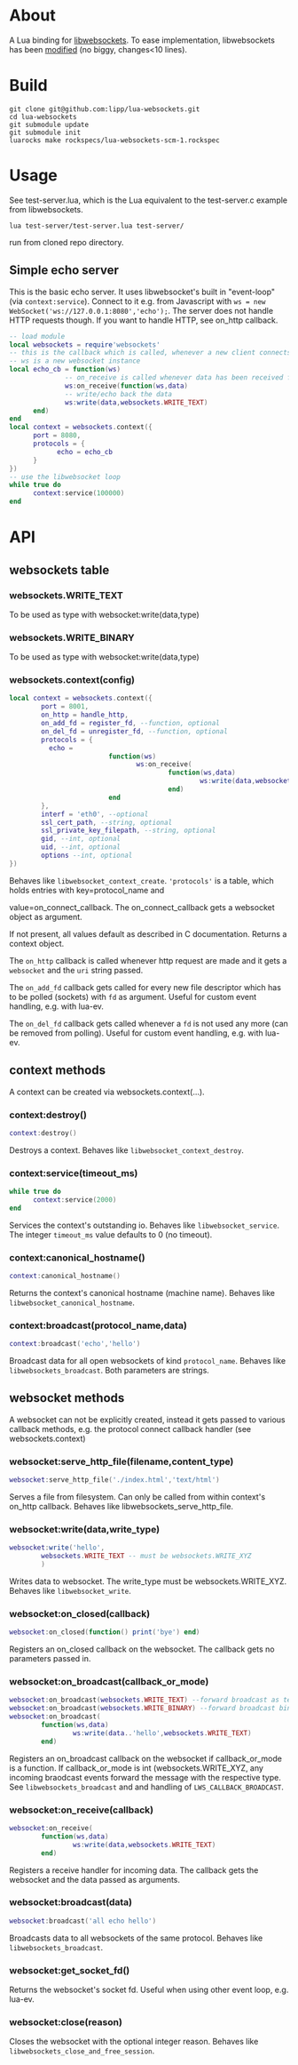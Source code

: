 # About

A Lua binding for [libwebsockets](http://git.warmcat.com/cgi-bin/cgit/libwebsockets). To ease implementation, libwebsockets has been [modified](https://github.com/lipp/libwebsockets-exp) (no biggy, changes<10 lines). 

# Build

```shell 
git clone git@github.com:lipp/lua-websockets.git
cd lua-websockets
git submodule update
git submodule init
luarocks make rockspecs/lua-websockets-scm-1.rockspec 
```

# Usage

See test-server.lua, which is the Lua equivalent to the test-server.c example from libwebsockets.

```shell
lua test-server/test-server.lua test-server/ 
```
run from cloned repo directory.

## Simple echo server
This is the basic echo server. It uses libwebsocket's built in "event-loop" (via `context:service`).
Connect to it e.g. from Javascript with `ws = new WebSocket('ws://127.0.0.1:8080','echo');`. The server does not handle HTTP requests though. If you want to handle HTTP, see on_http callback.

```lua
-- load module
local websockets = require'websockets'
-- this is the callback which is called, whenever a new client connects.
-- ws is a new websocket instance
local echo_cb = function(ws)
      	      -- on_receive is called whenever data has been received from client
      	      ws:on_receive(function(ws,data)
      	      -- write/echo back the data
      	      ws:write(data,websockets.WRITE_TEXT)
      end)
end
local context = websockets.context({
      port = 8080,
      protocols = {
      		echo = echo_cb
      }
})
-- use the libwebsocket loop
while true do
      context:service(100000)
end   
```

# API

## websockets table

### websockets.WRITE_TEXT

To be used as type with websocket:write(data,type)

### websockets.WRITE_BINARY

To be used as type with websocket:write(data,type)

### websockets.context(config)

```lua
local context = websockets.context({
        port = 8001,
        on_http = handle_http,
        on_add_fd = register_fd, --function, optional
        on_del_fd = unregister_fd, --function, optional
        protocols = {
		  echo = 
                         function(ws)
                                ws:on_receive(
                                        function(ws,data)
                                                ws:write(data,websockets.WRITE_TEXT)
                                        end) 
                         end
        },
        interf = 'eth0', --optional
        ssl_cert_path, --string, optional
        ssl_private_key_filepath, --string, optional
        gid, --int, optional
        uid, --int, optional
        options --int, optional
})
```
Behaves like `libwebsocket_context_create`. `'protocols'` is a table, which
holds entries with key=protocol_name and

value=on_connect_callback. The on_connect_callback gets a websocket
object as argument.

If not present, all values default as described in C documentation.
Returns a context object.

The `on_http` callback is called whenever http request are made and it
gets a `websocket` and the `uri` string passed.

The `on_add_fd` callback gets called for every new file descriptor which has
to be polled (sockets) with `fd` as argument. Useful for custom event handling, e.g. with lua-ev.

The `on_del_fd` callback gets called whenever a `fd` is not
used any more (can be removed from polling). Useful for custom event handling, e.g. with lua-ev.

## context methods

A context can be created via websockets.context(...).

### context:destroy()

```lua
context:destroy()
```
Destroys a context. Behaves like `libwebsocket_context_destroy`.

### context:service(timeout_ms)

```lua
while true do
      context:service(2000)
end
```
Services the context's outstanding io. Behaves like
`libwebsocket_service`. The integer `timeout_ms` value defaults to 0 (no timeout).

### context:canonical_hostname()
```lua
context:canonical_hostname()
```
Returns the context's canonical hostname (machine name). Behaves like
`libwebsocket_canonical_hostname`.

### context:broadcast(protocol_name,data)

```lua
context:broadcast('echo','hello')
```
Broadcast data for all open websockets of kind `protocol_name`. Behaves
like `libwebsockets_broadcast`. Both parameters are strings. 

## websocket methods

A websocket can not be explicitly created, instead it gets passed to
various callback methods, e.g. the protocol connect callback handler
(see websockets.context)

### websocket:serve_http_file(filename,content_type)

```lua
websocket:serve_http_file('./index.html','text/html')
```

Serves a file from filesystem. Can only be called from within
context's on_http callback. Behaves like
libwebsockets_serve_http_file.

### websocket:write(data,write_type)

```lua
websocket:write('hello',
        websockets.WRITE_TEXT -- must be websockets.WRITE_XYZ
        )
```

Writes data to websocket. The write_type must be
websockets.WRITE_XYZ. Behaves like `libwebsocket_write`.

### websocket:on_closed(callback)

```lua
websocket:on_closed(function() print('bye') end)
```

Registers an on_closed callback on the websocket. The callback gets no
parameters passed in.

### websocket:on_broadcast(callback_or_mode)

```lua  
websocket:on_broadcast(websockets.WRITE_TEXT) --forward broadcast as text
websocket:on_broadcast(websockets.WRITE_BINARY) --forward broadcast binary
websocket:on_broadcast(
        function(ws,data)
                ws:write(data..'hello',websockets.WRITE_TEXT)
        end)
```

Registers an on_broadcast callback on the websocket if
callback_or_mode is a function. If callback_or_mode is int
(websockets.WRITE_XYZ, any incoming braodcast events forward the message with the respective type. See
`libwebsockets_broadcast` and and handling of `LWS_CALLBACK_BROADCAST`.

### websocket:on_receive(callback)

```lua
websocket:on_receive(
        function(ws,data)
                ws:write(data,websockets.WRITE_TEXT)
        end)
```

Registers a receive handler for incoming data. The callback gets the
websocket and the data passed as arguments.

### websocket:broadcast(data)

```lua
websocket:broadcast('all echo hello')
```

Broadcasts data to all websockets of the same protocol. Behaves like `libwebsockets_broadcast`.

### websocket:get_socket_fd()

Returns the websocket's socket fd. Useful when using other event loop,
e.g. lua-ev.

### websocket:close(reason)

Closes the websocket with the optional integer reason. Behaves like `libwebsockets_close_and_free_session`.

